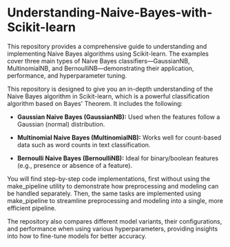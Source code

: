 # Understanding-Naive-Bayes-with-Scikit-learn
This repository provides a comprehensive guide to understanding and implementing Naive Bayes algorithms using Scikit-learn. The examples cover three main types of Naive Bayes classifiers—GaussianNB, MultinomialNB, and BernoulliNB—demonstrating their application, performance, and hyperparameter tuning.

This repository is designed to give you an in-depth understanding of the Naive Bayes algorithm in Scikit-learn, which is a powerful classification algorithm based on Bayes' Theorem. It includes the following:

* **Gaussian Naive Bayes (GaussianNB):** Used when the features follow a Gaussian (normal) distribution.

* **Multinomial Naive Bayes (MultinomialNB):** Works well for count-based data such as word counts in text classification.

* **Bernoulli Naive Bayes (BernoulliNB):** Ideal for binary/boolean features (e.g., presence or absence of a feature).

You will find step-by-step code implementations, first without using the make_pipeline utility to demonstrate how preprocessing and modeling can be handled separately. Then, the same tasks are implemented using make_pipeline to streamline preprocessing and modeling into a single, more efficient pipeline.

The repository also compares different model variants, their configurations, and performance when using various hyperparameters, providing insights into how to fine-tune models for better accuracy.
